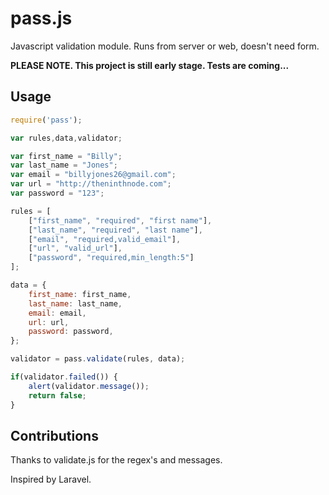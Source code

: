 pass.js
=======

Javascript validation module. Runs from server or web, doesn't need form.

**PLEASE NOTE. This project is still early stage. Tests are coming...**

## Usage

``` javascript
require('pass');

var rules,data,validator;

var first_name = "Billy";
var last_name = "Jones";
var email = "billyjones26@gmail.com";
var url = "http://theninthnode.com";
var password = "123";

rules = [
	["first_name", "required", "first name"],
	["last_name", "required", "last name"],
	["email", "required,valid_email"],
	["url", "valid_url"],
	["password", "required,min_length:5"]
];

data = {
	first_name: first_name,	
	last_name: last_name,	
	email: email,	
	url: url,	
	password: password,	
};

validator = pass.validate(rules, data);

if(validator.failed()) {
	alert(validator.message());
	return false;
}
```

## Contributions

Thanks to validate.js for the regex's and messages.

Inspired by Laravel.